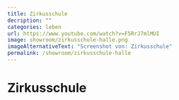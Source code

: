 ```yaml
---
title: Zirkusschule
decription: ""
categories: leben
url: https://www.youtube.com/watch?v=F5RrJ7mlMUI
image: showroom/zirkusschule-halle.png
imageAlternativeText: "Screenshot von: Zirkusschule"
permalink: /showroom/zirkusschule-halle
---
```


# Zirkusschule